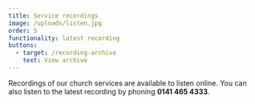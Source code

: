 ```yaml
---
title: Service recordings
image: /uploads/listen.jpg
order: 5
functionality: latest recording
buttons:
  - target: /recording-archive
    text: View archive
---
```

Recordings of our church services are available to listen online. You can also listen to the latest recording by phoning **0141 465 4333**.
